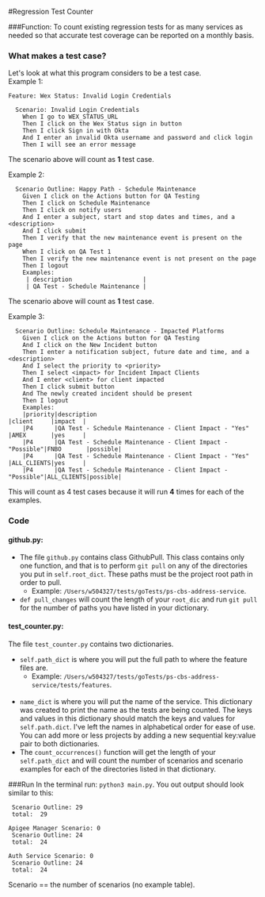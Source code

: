 #Regression Test Counter

###Function:
To count existing regression tests for as many services as needed so that accurate test coverage can be reported on a monthly basis.

### What makes a test case?

Let's look at what this program considers to be a test case.
<br>
Example 1:
```
Feature: Wex Status: Invalid Login Credentials

  Scenario: Invalid Login Credentials
    When I go to WEX_STATUS_URL
    Then I click on the Wex Status sign in button
    Then I click Sign in with Okta
    And I enter an invalid Okta username and password and click login
    Then I will see an error message
```
The scenario above will count as <b>1</b> test case.
<br>

Example 2:
```
  Scenario Outline: Happy Path - Schedule Maintenance
    Given I click on the Actions button for QA Testing
    Then I click on Schedule Maintenance
    Then I click on notify users
    And I enter a subject, start and stop dates and times, and a <description>
    And I click submit
    Then I verify that the new maintenance event is present on the page
    When I click on QA Test 1
    Then I verify the new maintenance event is not present on the page
    Then I logout
    Examples:
     | description                    |
     | QA Test - Schedule Maintenance |
```
The scenario above will count as <b>1</b> test case.


Example 3: 
```
  Scenario Outline: Schedule Maintenance - Impacted Platforms
    Given I click on the Actions button for QA Testing
    And I click on the New Incident button
    Then I enter a notification subject, future date and time, and a <description>
    And I select the priority to <priority>
    Then I select <impact> for Incident Impact Clients
    And I enter <client> for client impacted
    Then I click submit button
    And The newly created incident should be present
    Then I logout
    Examples:
    |priority|description                                                |client     |impact  |
    |P4      |QA Test - Schedule Maintenance - Client Impact - "Yes"     |AMEX       |yes     |
    |P4      |QA Test - Schedule Maintenance - Client Impact - "Possible"|FNBO       |possible|
    |P4      |QA Test - Schedule Maintenance - Client Impact - "Yes"     |ALL_CLIENTS|yes     |
    |P4      |QA Test - Schedule Maintenance - Client Impact - "Possible"|ALL_CLIENTS|possible|
```
This will count as 4 test cases because it will run <b>4</b> times for each of the examples.


### Code
#### github.py:
* The file `github.py` contains class GithubPull. This class contains only one function, and that is to perform `git pull` on any of the directories you put in `self.root_dict`. These paths must be the project root path in order to pull. 
  * Example: `/Users/w504327/tests/goTests/ps-cbs-address-service`.
* `def pull_changes` will count the length of your `root_dic` and run `git pull` for the number of paths you have listed in your dictionary. 


#### test_counter.py:
The file `test_counter.py` contains two dictionaries. 
* `self.path_dict` is where you will put the full path to where the feature files are. <br>
  * Example: `/Users/w504327/tests/goTests/ps-cbs-address-service/tests/features`.
  <br>
* `name_dict` is where you will put the name of the service. This dictionary was created to print the name as the tests are being counted. The keys and values in this dictionary should match the keys and values for `self.path.dict`. I've left the names in alphabetical order for ease of use. You can add more or less projects by adding a new sequential
key:value pair to both dictionaries.
* The `count_occurrences()` function will get the length of your `self.path_dict` and will count the number of scenarios and scenario examples for
each of the directories listed in that dictionary.

###Run
In the terminal run: `python3 main.py`. You out output should look similar to this:
```Address Service Scenario: 0
 Scenario Outline: 29
 total:  29 

Apigee Manager Scenario: 0
 Scenario Outline: 24
 total:  24 

Auth Service Scenario: 0
 Scenario Outline: 24
 total:  24 
```

Scenario == the number of scenarios (no example table).